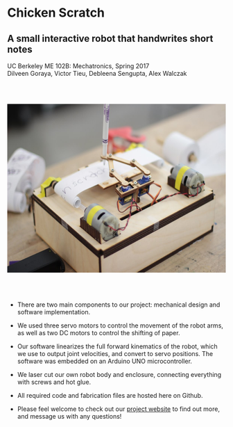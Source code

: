 # Chicken Scratch
## A small interactive robot that handwrites short notes
UC Berkeley ME 102B: Mechatronics, Spring 2017<br>
Dilveen Goraya, Victor Tieu, Debleena Sengupta, Alex Walczak

<br>
<br>

<p align="center">
<img src="./chicken_scratch.jpg" height="388" width="598" >
</p>

 
<br> <br>

<!-- Video link: -->
<!-- <iframe src="https://drive.google.com/file/d/0B6183kZa-7tDazhRMGVBSl9jV2s/preview" width="640" height="480"></iframe> -->

- There are two main components to our project: mechanical design and software implementation. 

- We used three servo motors to control the movement of the robot arms, as well as two DC motors to control the shifting of paper. 

- Our software linearizes the full forward kinematics of the robot, which we use to output joint velocities, and convert to servo positions. The software was embedded on an Arduino UNO microcontroller.

- We laser cut our own robot body and enclosure, connecting everything with screws and hot glue.

- All required code and fabrication files are hosted here on Github.

- Please feel welcome to check out our [project website](https://sites.google.com/view/chicken-scratch/) to find out more, and message us with any questions!


